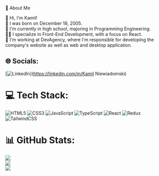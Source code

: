 💫 About Me

👋 Hi, I'm Kamil! <br>
🎂 I was born on December 18, 2005. <br>
🏫 I'm currently in high school, majoring in Programming Engineering. <br>
👨‍💻 I specialize in Front-End Development, with a focus on React. <br>
💼 I'm working at DevAgency, where I'm responsible for developing the company's website as well as web and desktop application. <br>

## 🌐 Socials:
[![LinkedIn](https://img.shields.io/badge/LinkedIn-%230077B5.svg?logo=linkedin&logoColor=white)](https://linkedin.com/in/Kamil Niewiadomski) 

# 💻 Tech Stack:
![HTML5](https://img.shields.io/badge/html5-%23E34F26.svg?style=for-the-badge&logo=html5&logoColor=white) ![CSS3](https://img.shields.io/badge/css3-%231572B6.svg?style=for-the-badge&logo=css3&logoColor=white) ![JavaScript](https://img.shields.io/badge/javascript-%23323330.svg?style=for-the-badge&logo=javascript&logoColor=%23F7DF1E) ![TypeScript](https://img.shields.io/badge/typescript-%23007ACC.svg?style=for-the-badge&logo=typescript&logoColor=white) ![React](https://img.shields.io/badge/react-%2320232a.svg?style=for-the-badge&logo=react&logoColor=%2361DAFB) ![Redux](https://img.shields.io/badge/redux-%23593d88.svg?style=for-the-badge&logo=redux&logoColor=white) ![TailwindCSS](https://img.shields.io/badge/tailwindcss-%2338B2AC.svg?style=for-the-badge&logo=tailwind-css&logoColor=white)

# 📊 GitHub Stats:
![](https://github-readme-stats.vercel.app/api?username=Kamil2104&theme=dark&hide_border=true&include_all_commits=false&count_private=true)<br/>
![](https://github-readme-streak-stats.herokuapp.com/?user=Kamil2104&theme=dark&hide_border=true)<br/>
![](https://github-readme-stats.vercel.app/api/top-langs/?username=Kamil2104&theme=dark&hide_border=true&include_all_commits=false&count_private=true&layout=compact)

<!-- Proudly created with GPRM ( https://gprm.itsvg.in ) -->
